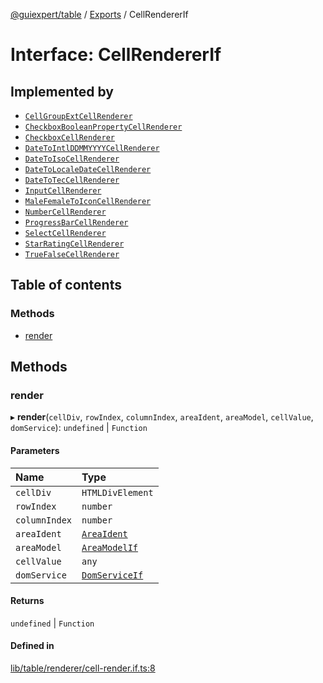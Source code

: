 [@guiexpert/table](../README.md) / [Exports](../modules.md) / CellRendererIf

# Interface: CellRendererIf

## Implemented by

- [`CellGroupExtCellRenderer`](../classes/CellGroupExtCellRenderer.md)
- [`CheckboxBooleanPropertyCellRenderer`](../classes/CheckboxBooleanPropertyCellRenderer.md)
- [`CheckboxCellRenderer`](../classes/CheckboxCellRenderer.md)
- [`DateToIntlDDMMYYYYCellRenderer`](../classes/DateToIntlDDMMYYYYCellRenderer.md)
- [`DateToIsoCellRenderer`](../classes/DateToIsoCellRenderer.md)
- [`DateToLocaleDateCellRenderer`](../classes/DateToLocaleDateCellRenderer.md)
- [`DateToTecCellRenderer`](../classes/DateToTecCellRenderer.md)
- [`InputCellRenderer`](../classes/InputCellRenderer.md)
- [`MaleFemaleToIconCellRenderer`](../classes/MaleFemaleToIconCellRenderer.md)
- [`NumberCellRenderer`](../classes/NumberCellRenderer.md)
- [`ProgressBarCellRenderer`](../classes/ProgressBarCellRenderer.md)
- [`SelectCellRenderer`](../classes/SelectCellRenderer.md)
- [`StarRatingCellRenderer`](../classes/StarRatingCellRenderer.md)
- [`TrueFalseCellRenderer`](../classes/TrueFalseCellRenderer.md)

## Table of contents

### Methods

- [render](CellRendererIf.md#render)

## Methods

### render

▸ **render**(`cellDiv`, `rowIndex`, `columnIndex`, `areaIdent`, `areaModel`, `cellValue`, `domService`): `undefined` \| `Function`

#### Parameters

| Name | Type |
| :------ | :------ |
| `cellDiv` | `HTMLDivElement` |
| `rowIndex` | `number` |
| `columnIndex` | `number` |
| `areaIdent` | [`AreaIdent`](../modules.md#areaident) |
| `areaModel` | [`AreaModelIf`](AreaModelIf.md) |
| `cellValue` | `any` |
| `domService` | [`DomServiceIf`](DomServiceIf.md) |

#### Returns

`undefined` \| `Function`

#### Defined in

[lib/table/renderer/cell-render.if.ts:8](https://github.com/guiexperttable/ge-table/blob/65d38fc/libs/table/src/lib/table/renderer/cell-render.if.ts#L8)
